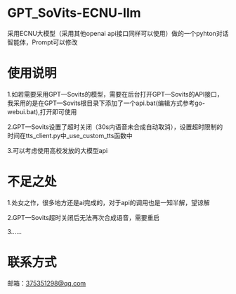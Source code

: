 # GPT_SoVits-ECNU-llm
采用ECNU大模型（采用其他openai api接口同样可以使用）做的一个pyhton对话智能体，Prompt可以修改

# 使用说明
1.如若需要采用GPT—Sovits的模型，需要在后台打开GPT—Sovits的API接口，我采用的是在GPT—Sovits根目录下添加了一个api.bat(编辑方式参考go-webui.bat),打开即可使用

2.GPT—Sovits设置了超时关闭（30s内语音未合成自动取消），设置超时限制的时间在tts_client.py中_use_custom_tts函数中

3.可以考虑使用高校发放的大模型api

# 不足之处
1.处女之作，很多地方还是ai完成的，对于api的调用也是一知半解，望谅解

2.GPT—Sovits超时关闭后无法再次合成语音，需要重启

3......

# 联系方式
邮箱：375351298@qq.com



